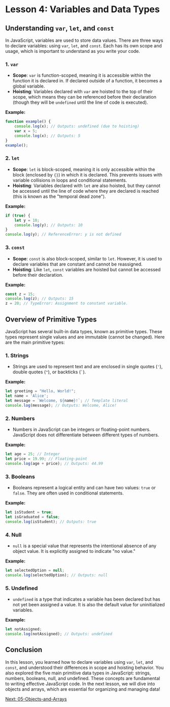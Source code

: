 # Lesson 4: Variables and Data Types

## Understanding `var`, `let`, and `const`

In JavaScript, variables are used to store data values. There are three ways to declare variables: using `var`, `let`, and `const`. Each has its own scope and usage, which is important to understand as you write your code.

### 1. `var`
- **Scope**: `var` is function-scoped, meaning it is accessible within the function it is declared in. If declared outside of a function, it becomes a global variable.
- **Hoisting**: Variables declared with `var` are hoisted to the top of their scope, which means they can be referenced before their declaration (though they will be `undefined` until the line of code is executed).

**Example:**
```javascript
function example() {
    console.log(x); // Outputs: undefined (due to hoisting)
    var x = 5;
    console.log(x); // Outputs: 5
}
example();
```

### 2. `let`
- **Scope**: `let` is block-scoped, meaning it is only accessible within the block (enclosed by `{}`) in which it is declared. This prevents issues with variable collisions in loops and conditional statements.
- **Hoisting**: Variables declared with `let` are also hoisted, but they cannot be accessed until the line of code where they are declared is reached (this is known as the "temporal dead zone").

**Example:**
```javascript
if (true) {
    let y = 10;
    console.log(y); // Outputs: 10
}
console.log(y); // ReferenceError: y is not defined
```

### 3. `const`
- **Scope**: `const` is also block-scoped, similar to `let`. However, it is used to declare variables that are constant and cannot be reassigned.
- **Hoisting**: Like `let`, `const` variables are hoisted but cannot be accessed before their declaration.

**Example:**
```javascript
const z = 15;
console.log(z); // Outputs: 15
z = 20; // TypeError: Assignment to constant variable.
```

## Overview of Primitive Types

JavaScript has several built-in data types, known as primitive types. These types represent single values and are immutable (cannot be changed). Here are the main primitive types:

### 1. Strings
- Strings are used to represent text and are enclosed in single quotes (`'`), double quotes (`"`), or backticks (`` ` ``).
  
**Example:**
```javascript
let greeting = "Hello, World!";
let name = 'Alice';
let message = `Welcome, ${name}!`; // Template literal
console.log(message); // Outputs: Welcome, Alice!
```

### 2. Numbers
- Numbers in JavaScript can be integers or floating-point numbers. JavaScript does not differentiate between different types of numbers.

**Example:**
```javascript
let age = 25; // Integer
let price = 19.99; // Floating-point
console.log(age + price); // Outputs: 44.99
```

### 3. Booleans
- Booleans represent a logical entity and can have two values: `true` or `false`. They are often used in conditional statements.

**Example:**
```javascript
let isStudent = true;
let isGraduated = false;
console.log(isStudent); // Outputs: true
```

### 4. Null
- `null` is a special value that represents the intentional absence of any object value. It is explicitly assigned to indicate "no value."

**Example:**
```javascript
let selectedOption = null;
console.log(selectedOption); // Outputs: null
```

### 5. Undefined
- `undefined` is a type that indicates a variable has been declared but has not yet been assigned a value. It is also the default value for uninitialized variables.

**Example:**
```javascript
let notAssigned;
console.log(notAssigned); // Outputs: undefined
```

## Conclusion

In this lesson, you learned how to declare variables using `var`, `let`, and `const`, and understood their differences in scope and hoisting behavior. You also explored the five main primitive data types in JavaScript: strings, numbers, booleans, null, and undefined. These concepts are fundamental to writing effective JavaScript code. In the next lesson, we will dive into objects and arrays, which are essential for organizing and managing data!

[Next: 05-Objects-and-Arrays](./05-Objects-and-Arrays.md)